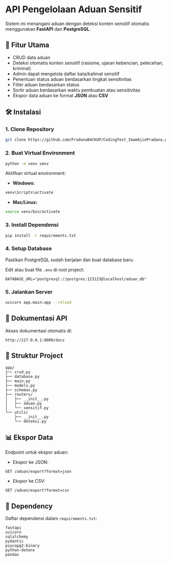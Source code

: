 # API Pengelolaan Aduan Sensitif

Sistem ini menangani aduan dengan deteksi konten sensitif otomatis menggunakan **FastAPI** dan **PostgreSQL**.

## 🚀 Fitur Utama

- CRUD data aduan
- Deteksi otomatis konten sensitif (rasisme, ujaran kebencian, pelecehan, kriminal)
- Admin dapat mengelola daftar kata/kalimat sensitif
- Penentuan status aduan berdasarkan tingkat sensitivitas
- Filter aduan berdasarkan status
- Sortir aduan berdasarkan waktu pembuatan atau sensitivitas
- Ekspor data aduan ke format **JSON** atau **CSV**

## 🛠️ Instalasi

### 1. Clone Repository
```bash
git clone https://github.com/PradanaB4CKUP/CodingTest_ImamAjiePradana.git
```

### 2. Buat Virtual Environment
```bash
python -m venv venv
```
Aktifkan virtual environment:
- **Windows:**
```bash
venv\Scripts\activate
```
- **Mac/Linux:**
```bash
source venv/bin/activate
```

### 3. Install Dependensi
```bash
pip install -r requirements.txt
```

### 4. Setup Database
Pastikan PostgreSQL sudah berjalan dan buat database baru.

Edit atau buat file `.env` di root project:
```env
DATABASE_URL="postgresql://postgres:123123@localhost/aduan_db"
```

### 5. Jalankan Server
```bash
uvicorn app.main:app --reload
```

## 📄 Dokumentasi API
Akses dokumentasi otomatis di:
```
http://127.0.0.1:8000/docs
```

## 🔧 Struktur Project
```
app/
├── crud.py
├── database.py
├── main.py
├── models.py
├── schemas.py
├── routers/
│   ├── __init__.py
│   ├── aduan.py
│   └── sensitif.py
└── utils/
    ├── __init__.py
    └── deteksi.py
```

## 📊 Ekspor Data
Endpoint untuk ekspor aduan:
- Ekspor ke JSON:
```
GET /aduan/export?format=json
```
- Ekspor ke CSV:
```
GET /aduan/export?format=csv
```

## 🔧 Dependency
Daftar dependensi dalam `requirements.txt`:
```
fastapi
uvicorn
sqlalchemy
pydantic
psycopg2-binary
python-dotenv
pandas
```


